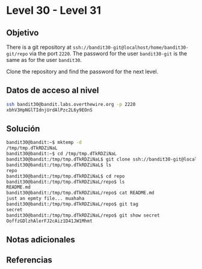 # Level 30 - Level 31
## Objetivo
There is a git repository at `ssh://bandit30-git@localhost/home/bandit30-git/repo` via the port `2220`. The password for the user `bandit30-git` is the same as for the user `bandit30`.

Clone the repository and find the password for the next level.
## Datos de acceso al nivel
```bash
ssh bandit30@bandit.labs.overthewire.org -p 2220
xbhV3HpNGlTIdnjUrdAlPzc2L6y9EOnS
```
## Solución
```bash
bandit30@bandit:~$ mktemp -d
/tmp/tmp.dTkRDZiNaL
bandit30@bandit:~$ cd /tmp/tmp.dTkRDZiNaL
bandit30@bandit:/tmp/tmp.dTkRDZiNaL$ git clone ssh://bandit30-git@localhost:2220/home/bandit30-git/repo
bandit30@bandit:/tmp/tmp.dTkRDZiNaL$ ls
repo
bandit30@bandit:/tmp/tmp.dTkRDZiNaL$ cd repo
bandit30@bandit:/tmp/tmp.dTkRDZiNaL/repo$ ls
README.md
bandit30@bandit:/tmp/tmp.dTkRDZiNaL/repo$ cat README.md
just an epmty file... muahaha
bandit30@bandit:/tmp/tmp.dTkRDZiNaL/repo$ git tag
secret
bandit30@bandit:/tmp/tmp.dTkRDZiNaL/repo$ git show secret
OoffzGDlzhAlerFJ2cAiz1D41JW1Mhmt
```
## Notas adicionales
## Referencias